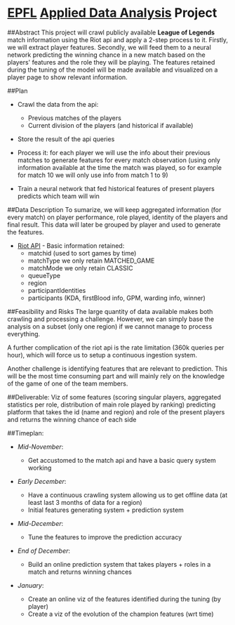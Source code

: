 # [EPFL](http://www.epfl.ch/) [Applied Data Analysis](http://ada.epfl.ch/) Project


##Abstract
  This project will crawl publicly available **League of Legends** match information using the Riot api and apply a 2-step process to it. Firstly, we will extract player features. Secondly, we will feed them to a neural network predicting the winning chance in a new match based on the players' features and the role they will be playing.
  The features retained during the tuning of the model will be made available and visualized on a player page to show relevant information.

##Plan
  * Crawl the data from the api:
    * Previous matches of the players
    * Current division of the players (and historical if available)
  
  * Store the result of the api queries
  * Process it:
    for each player we will use the info about their previous matches to generate features for every match observation (using only information available at the time the match was played, so for example for match 10 we will only use info from match 1 to 9)

  * Train a neural network that fed historical features of present players predicts which team will win

##Data Description
  To sumarize, we will keep aggregated information (for every match) on player performance, role played, identity of the players and final result.
  This data will later be grouped by player and used to generate the features.

  * [Riot API](https://developer.riotgames.com/api/methods#!/1064/3671) - Basic information retained:
    * matchid (used to sort games by time)
    * matchType we only retain MATCHED_GAME
    * matchMode we only retain CLASSIC
    * queueType
    * region
    * participantIdentities
    * participants (KDA, firstBlood info, GPM, warding info, winner)

##Feasibility and Risks
  The large quantity of data available makes both crawling and processing a challenge. However, we can simply base the analysis on a subset (only one region) if we cannot manage to process everything. 
  
  A further complication of the riot api is the rate limitation (360k queries per hour), which will force us to setup a continuous ingestion system.
  
  Another challenge is identifying features that are relevant to prediction. This will be the most time consuming part and will mainly rely on the knowledge of the game of one of the team members.

##Deliverable:
  Viz of some features (scoring singular players, aggregated statistics per role, distribution of main role played by ranking)
  predicting platform that takes the id (name and region) and role of the present players and returns the winning chance of each side

##Timeplan:
 * *Mid-November*:
   * Get accustomed to the match api and have a basic query system working

 * *Early December*:
   * Have a continuous crawling system allowing us to get offline data (at least last 3 months of data for a region)
   * Initial features generating system + prediction system

 * *Mid-December*:
   * Tune the features to improve the prediction accuracy

 * *End of December*:
   * Build an online prediction system that takes players + roles in a match and returns winning chances

 * *January*:
   * Create an online viz of the features identified during the tuning (by player)
   * Create a viz of the evolution of the champion features (wrt time)

